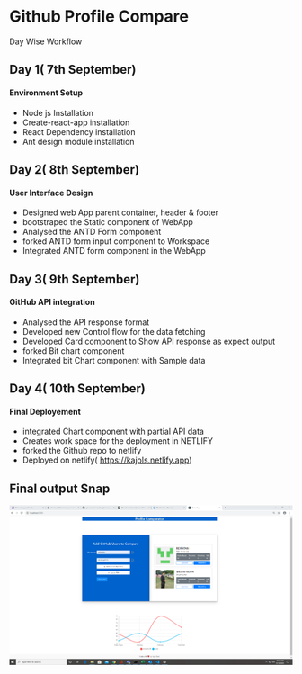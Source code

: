 # Github Profile Compare
 Day Wise Workflow
 
 ## Day 1( 7th September)
#### Environment Setup
 - Node js Installation
 - Create-react-app installation
 - React Dependency installation
 - Ant design module installation
 
## Day 2( 8th September)
#### User Interface Design
 - Designed web App parent container, header & footer 
 - bootstraped the Static component of WebApp
 - Analysed the ANTD Form component
 - forked ANTD form input component to Workspace
 - Integrated ANTD form component in the WebApp
## Day 3( 9th September)
#### GitHub API integration
 - Analysed the API response format
 - Developed new Control flow for the data fetching
 - Developed Card component to Show API response as expect output
 - forked Bit chart component
 - Integrated bit Chart component with Sample data
 ## Day 4( 10th September)
#### Final Deployement
 - integrated Chart component with partial API data
 - Creates work space for the deployment in NETLIFY
 - forked the Github repo to netlify
 - Deployed on netlify( https://kajols.netlify.app)
 
## Final output Snap
![Output Snap](screen.png)
